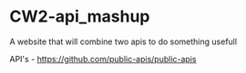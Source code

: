 # CW2-api_mashup
A website that will combine two apis to do something usefull

API's - https://github.com/public-apis/public-apis
